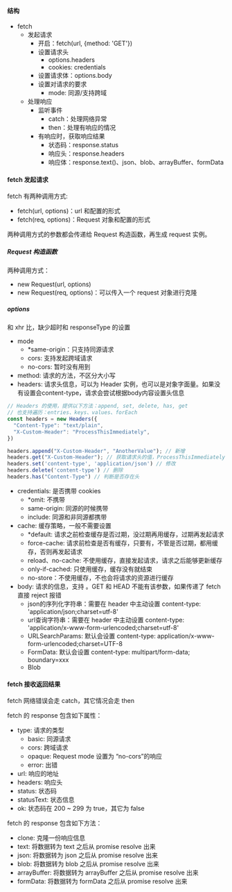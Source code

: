 #### 结构
- fetch
  - 发起请求
    - 开启：fetch(url, {method: 'GET'})
    - 设置请求头
      - options.headers
      - cookies: credentials
    - 设置请求体：options.body
    - 设置对请求的要求
      - mode: 同源/支持跨域
  - 处理响应
    - 监听事件
      - catch：处理网络异常
      - then：处理有响应的情况
    - 有响应时，获取响应结果
      - 状态码：response.status
      - 响应头：response.headers
      - 响应体：response.text()、json、blob、arrayBuffer、formData

#### fetch 发起请求
fetch 有两种调用方式:
- fetch(url, options)：url 和配置的形式
- fetch(req, options)：Request 对象和配置的形式

两种调用方式的参数都会传递给 Request 构造函数，再生成 request 实例。

##### Request 构造函数
两种调用方式：
- new Request(url, options)
- new Request(req, options)：可以传入一个 request 对象进行克隆

##### options
和 xhr 比，缺少超时和 responseType 的设置

- mode
  - *same-origin：只支持同源请求
  - cors: 支持发起跨域请求
  - no-cors: 暂时没有用到
- method: 请求的方法，不区分大小写
- headers: 请求头信息，可以为 Header 实例，也可以是对象字面量。如果没有设置会content-type，请求会尝试根据body内容设置头信息
```js
// Headers 的使用，提供以下方法：append, set, delete, has, get
// 也支持遍历：entries、keys、values、forEach
const headers = new Headers({
  "Content-Type": "text/plain",
  "X-Custom-Header": "ProcessThisImmediately",
})

headers.append("X-Custom-Header", "AnotherValue"); // 新增
headers.get("X-Custom-Header"); // 获取请求头的值，ProcessThisImmediately, AnotherValue
headers.set('content-type', 'application/json') // 修改
headers.delete('content-type') // 删除
headers.has("Content-Type") // 判断是否存在头
```
- credentials: 是否携带 cookies
  - *omit: 不携带
  - same-origin: 同源的时候携带
  - include: 同源和非同源都携带
- cache: 缓存策略，一般不需要设置
  - *default: 请求之前检查缓存是否过期，没过期再用缓存，过期再发起请求
  - force-cache: 请求前检查是否有缓存，只要有，不管是否过期，都用缓存，否则再发起请求
  - reload、no-cache: 不使用缓存，直接发起请求，请求之后能够更新缓存
  - only-if-cached: 只使用缓存，缓存没有就结束
  - no-store：不使用缓存，不也会将请求的资源进行缓存
- body: 请求的信息，支持 。GET 和 HEAD 不能有该参数，如果传递了 fetch 直接 reject 报错
  - json的序列化字符串：需要在 header 中主动设置 content-type: 'application/json;charset=utf-8'
  - url查询字符串：需要在 header 中主动设置 content-type: 'application/x-www-form-urlencoded;charset=utf-8'
  - URLSearchParams: 默认会设置 content-type: application/x-www-form-urlencoded;charset=UTF-8
  - FormData: 默认会设置 content-type: multipart/form-data; boundary=xxx
  - Blob

#### fetch 接收返回结果
fetch 网络错误会走 catch，其它情况会走 then

fetch 的 response 包含如下属性：
- type: 请求的类型
  - basic: 同源请求
  - cors: 跨域请求
  - opaque: Request mode 设置为 “no-cors”的响应
  - error: 出错
- url: 响应的地址
- headers: 响应头
- status: 状态码
- statusText: 状态信息
- ok: 状态码在 200 ~ 299 为 true，其它为 false

fetch 的 response 包含如下方法：
- clone: 克隆一份响应信息
- text: 将数据转为 text 之后从 promise resolve 出来
- json: 将数据转为 json 之后从 promise resolve 出来
- blob: 将数据转为 blob 之后从 promise resolve 出来
- arrayBuffer: 将数据转为 arrayBuffer 之后从 promise resolve 出来
- formData: 将数据转为 formData 之后从 promise resolve 出来
